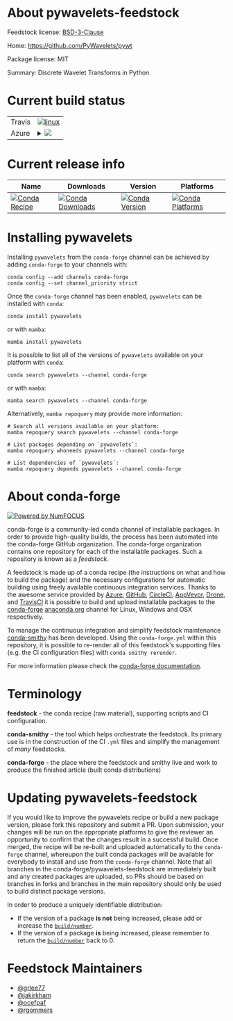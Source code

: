 About pywavelets-feedstock
==========================

Feedstock license: [BSD-3-Clause](https://github.com/conda-forge/pywavelets-feedstock/blob/main/LICENSE.txt)

Home: https://github.com/PyWavelets/pywt

Package license: MIT

Summary: Discrete Wavelet Transforms in Python

Current build status
====================


<table><tr>
    <td>Travis</td>
    <td>
      <a href="https://app.travis-ci.com/conda-forge/pywavelets-feedstock">
        <img alt="linux" src="https://img.shields.io/travis/com/conda-forge/pywavelets-feedstock/main.svg?label=Linux">
      </a>
    </td>
  </tr>
    
  <tr>
    <td>Azure</td>
    <td>
      <details>
        <summary>
          <a href="https://dev.azure.com/conda-forge/feedstock-builds/_build/latest?definitionId=5000&branchName=main">
            <img src="https://dev.azure.com/conda-forge/feedstock-builds/_apis/build/status/pywavelets-feedstock?branchName=main">
          </a>
        </summary>
        <table>
          <thead><tr><th>Variant</th><th>Status</th></tr></thead>
          <tbody><tr>
              <td>linux_64_numpy2.0python3.10.____cpython</td>
              <td>
                <a href="https://dev.azure.com/conda-forge/feedstock-builds/_build/latest?definitionId=5000&branchName=main">
                  <img src="https://dev.azure.com/conda-forge/feedstock-builds/_apis/build/status/pywavelets-feedstock?branchName=main&jobName=linux&configuration=linux%20linux_64_numpy2.0python3.10.____cpython" alt="variant">
                </a>
              </td>
            </tr><tr>
              <td>linux_64_numpy2.0python3.11.____cpython</td>
              <td>
                <a href="https://dev.azure.com/conda-forge/feedstock-builds/_build/latest?definitionId=5000&branchName=main">
                  <img src="https://dev.azure.com/conda-forge/feedstock-builds/_apis/build/status/pywavelets-feedstock?branchName=main&jobName=linux&configuration=linux%20linux_64_numpy2.0python3.11.____cpython" alt="variant">
                </a>
              </td>
            </tr><tr>
              <td>linux_64_numpy2.0python3.12.____cpython</td>
              <td>
                <a href="https://dev.azure.com/conda-forge/feedstock-builds/_build/latest?definitionId=5000&branchName=main">
                  <img src="https://dev.azure.com/conda-forge/feedstock-builds/_apis/build/status/pywavelets-feedstock?branchName=main&jobName=linux&configuration=linux%20linux_64_numpy2.0python3.12.____cpython" alt="variant">
                </a>
              </td>
            </tr><tr>
              <td>linux_64_numpy2python3.13.____cp313</td>
              <td>
                <a href="https://dev.azure.com/conda-forge/feedstock-builds/_build/latest?definitionId=5000&branchName=main">
                  <img src="https://dev.azure.com/conda-forge/feedstock-builds/_apis/build/status/pywavelets-feedstock?branchName=main&jobName=linux&configuration=linux%20linux_64_numpy2python3.13.____cp313" alt="variant">
                </a>
              </td>
            </tr><tr>
              <td>linux_64_numpy2python3.13.____cp313t</td>
              <td>
                <a href="https://dev.azure.com/conda-forge/feedstock-builds/_build/latest?definitionId=5000&branchName=main">
                  <img src="https://dev.azure.com/conda-forge/feedstock-builds/_apis/build/status/pywavelets-feedstock?branchName=main&jobName=linux&configuration=linux%20linux_64_numpy2python3.13.____cp313t" alt="variant">
                </a>
              </td>
            </tr><tr>
              <td>linux_aarch64_numpy2.0python3.10.____cpython</td>
              <td>
                <a href="https://dev.azure.com/conda-forge/feedstock-builds/_build/latest?definitionId=5000&branchName=main">
                  <img src="https://dev.azure.com/conda-forge/feedstock-builds/_apis/build/status/pywavelets-feedstock?branchName=main&jobName=linux&configuration=linux%20linux_aarch64_numpy2.0python3.10.____cpython" alt="variant">
                </a>
              </td>
            </tr><tr>
              <td>linux_aarch64_numpy2.0python3.11.____cpython</td>
              <td>
                <a href="https://dev.azure.com/conda-forge/feedstock-builds/_build/latest?definitionId=5000&branchName=main">
                  <img src="https://dev.azure.com/conda-forge/feedstock-builds/_apis/build/status/pywavelets-feedstock?branchName=main&jobName=linux&configuration=linux%20linux_aarch64_numpy2.0python3.11.____cpython" alt="variant">
                </a>
              </td>
            </tr><tr>
              <td>linux_aarch64_numpy2.0python3.12.____cpython</td>
              <td>
                <a href="https://dev.azure.com/conda-forge/feedstock-builds/_build/latest?definitionId=5000&branchName=main">
                  <img src="https://dev.azure.com/conda-forge/feedstock-builds/_apis/build/status/pywavelets-feedstock?branchName=main&jobName=linux&configuration=linux%20linux_aarch64_numpy2.0python3.12.____cpython" alt="variant">
                </a>
              </td>
            </tr><tr>
              <td>linux_aarch64_numpy2python3.13.____cp313</td>
              <td>
                <a href="https://dev.azure.com/conda-forge/feedstock-builds/_build/latest?definitionId=5000&branchName=main">
                  <img src="https://dev.azure.com/conda-forge/feedstock-builds/_apis/build/status/pywavelets-feedstock?branchName=main&jobName=linux&configuration=linux%20linux_aarch64_numpy2python3.13.____cp313" alt="variant">
                </a>
              </td>
            </tr><tr>
              <td>linux_aarch64_numpy2python3.13.____cp313t</td>
              <td>
                <a href="https://dev.azure.com/conda-forge/feedstock-builds/_build/latest?definitionId=5000&branchName=main">
                  <img src="https://dev.azure.com/conda-forge/feedstock-builds/_apis/build/status/pywavelets-feedstock?branchName=main&jobName=linux&configuration=linux%20linux_aarch64_numpy2python3.13.____cp313t" alt="variant">
                </a>
              </td>
            </tr><tr>
              <td>linux_ppc64le_numpy2.0python3.10.____cpython</td>
              <td>
                <a href="https://dev.azure.com/conda-forge/feedstock-builds/_build/latest?definitionId=5000&branchName=main">
                  <img src="https://dev.azure.com/conda-forge/feedstock-builds/_apis/build/status/pywavelets-feedstock?branchName=main&jobName=linux&configuration=linux%20linux_ppc64le_numpy2.0python3.10.____cpython" alt="variant">
                </a>
              </td>
            </tr><tr>
              <td>linux_ppc64le_numpy2.0python3.11.____cpython</td>
              <td>
                <a href="https://dev.azure.com/conda-forge/feedstock-builds/_build/latest?definitionId=5000&branchName=main">
                  <img src="https://dev.azure.com/conda-forge/feedstock-builds/_apis/build/status/pywavelets-feedstock?branchName=main&jobName=linux&configuration=linux%20linux_ppc64le_numpy2.0python3.11.____cpython" alt="variant">
                </a>
              </td>
            </tr><tr>
              <td>linux_ppc64le_numpy2.0python3.12.____cpython</td>
              <td>
                <a href="https://dev.azure.com/conda-forge/feedstock-builds/_build/latest?definitionId=5000&branchName=main">
                  <img src="https://dev.azure.com/conda-forge/feedstock-builds/_apis/build/status/pywavelets-feedstock?branchName=main&jobName=linux&configuration=linux%20linux_ppc64le_numpy2.0python3.12.____cpython" alt="variant">
                </a>
              </td>
            </tr><tr>
              <td>linux_ppc64le_numpy2python3.13.____cp313</td>
              <td>
                <a href="https://dev.azure.com/conda-forge/feedstock-builds/_build/latest?definitionId=5000&branchName=main">
                  <img src="https://dev.azure.com/conda-forge/feedstock-builds/_apis/build/status/pywavelets-feedstock?branchName=main&jobName=linux&configuration=linux%20linux_ppc64le_numpy2python3.13.____cp313" alt="variant">
                </a>
              </td>
            </tr><tr>
              <td>linux_ppc64le_numpy2python3.13.____cp313t</td>
              <td>
                <a href="https://dev.azure.com/conda-forge/feedstock-builds/_build/latest?definitionId=5000&branchName=main">
                  <img src="https://dev.azure.com/conda-forge/feedstock-builds/_apis/build/status/pywavelets-feedstock?branchName=main&jobName=linux&configuration=linux%20linux_ppc64le_numpy2python3.13.____cp313t" alt="variant">
                </a>
              </td>
            </tr><tr>
              <td>osx_64_numpy2.0python3.10.____cpython</td>
              <td>
                <a href="https://dev.azure.com/conda-forge/feedstock-builds/_build/latest?definitionId=5000&branchName=main">
                  <img src="https://dev.azure.com/conda-forge/feedstock-builds/_apis/build/status/pywavelets-feedstock?branchName=main&jobName=osx&configuration=osx%20osx_64_numpy2.0python3.10.____cpython" alt="variant">
                </a>
              </td>
            </tr><tr>
              <td>osx_64_numpy2.0python3.11.____cpython</td>
              <td>
                <a href="https://dev.azure.com/conda-forge/feedstock-builds/_build/latest?definitionId=5000&branchName=main">
                  <img src="https://dev.azure.com/conda-forge/feedstock-builds/_apis/build/status/pywavelets-feedstock?branchName=main&jobName=osx&configuration=osx%20osx_64_numpy2.0python3.11.____cpython" alt="variant">
                </a>
              </td>
            </tr><tr>
              <td>osx_64_numpy2.0python3.12.____cpython</td>
              <td>
                <a href="https://dev.azure.com/conda-forge/feedstock-builds/_build/latest?definitionId=5000&branchName=main">
                  <img src="https://dev.azure.com/conda-forge/feedstock-builds/_apis/build/status/pywavelets-feedstock?branchName=main&jobName=osx&configuration=osx%20osx_64_numpy2.0python3.12.____cpython" alt="variant">
                </a>
              </td>
            </tr><tr>
              <td>osx_64_numpy2python3.13.____cp313</td>
              <td>
                <a href="https://dev.azure.com/conda-forge/feedstock-builds/_build/latest?definitionId=5000&branchName=main">
                  <img src="https://dev.azure.com/conda-forge/feedstock-builds/_apis/build/status/pywavelets-feedstock?branchName=main&jobName=osx&configuration=osx%20osx_64_numpy2python3.13.____cp313" alt="variant">
                </a>
              </td>
            </tr><tr>
              <td>osx_64_numpy2python3.13.____cp313t</td>
              <td>
                <a href="https://dev.azure.com/conda-forge/feedstock-builds/_build/latest?definitionId=5000&branchName=main">
                  <img src="https://dev.azure.com/conda-forge/feedstock-builds/_apis/build/status/pywavelets-feedstock?branchName=main&jobName=osx&configuration=osx%20osx_64_numpy2python3.13.____cp313t" alt="variant">
                </a>
              </td>
            </tr><tr>
              <td>osx_arm64_numpy2.0python3.10.____cpython</td>
              <td>
                <a href="https://dev.azure.com/conda-forge/feedstock-builds/_build/latest?definitionId=5000&branchName=main">
                  <img src="https://dev.azure.com/conda-forge/feedstock-builds/_apis/build/status/pywavelets-feedstock?branchName=main&jobName=osx&configuration=osx%20osx_arm64_numpy2.0python3.10.____cpython" alt="variant">
                </a>
              </td>
            </tr><tr>
              <td>osx_arm64_numpy2.0python3.11.____cpython</td>
              <td>
                <a href="https://dev.azure.com/conda-forge/feedstock-builds/_build/latest?definitionId=5000&branchName=main">
                  <img src="https://dev.azure.com/conda-forge/feedstock-builds/_apis/build/status/pywavelets-feedstock?branchName=main&jobName=osx&configuration=osx%20osx_arm64_numpy2.0python3.11.____cpython" alt="variant">
                </a>
              </td>
            </tr><tr>
              <td>osx_arm64_numpy2.0python3.12.____cpython</td>
              <td>
                <a href="https://dev.azure.com/conda-forge/feedstock-builds/_build/latest?definitionId=5000&branchName=main">
                  <img src="https://dev.azure.com/conda-forge/feedstock-builds/_apis/build/status/pywavelets-feedstock?branchName=main&jobName=osx&configuration=osx%20osx_arm64_numpy2.0python3.12.____cpython" alt="variant">
                </a>
              </td>
            </tr><tr>
              <td>osx_arm64_numpy2python3.13.____cp313</td>
              <td>
                <a href="https://dev.azure.com/conda-forge/feedstock-builds/_build/latest?definitionId=5000&branchName=main">
                  <img src="https://dev.azure.com/conda-forge/feedstock-builds/_apis/build/status/pywavelets-feedstock?branchName=main&jobName=osx&configuration=osx%20osx_arm64_numpy2python3.13.____cp313" alt="variant">
                </a>
              </td>
            </tr><tr>
              <td>osx_arm64_numpy2python3.13.____cp313t</td>
              <td>
                <a href="https://dev.azure.com/conda-forge/feedstock-builds/_build/latest?definitionId=5000&branchName=main">
                  <img src="https://dev.azure.com/conda-forge/feedstock-builds/_apis/build/status/pywavelets-feedstock?branchName=main&jobName=osx&configuration=osx%20osx_arm64_numpy2python3.13.____cp313t" alt="variant">
                </a>
              </td>
            </tr><tr>
              <td>win_64_numpy2.0python3.10.____cpython</td>
              <td>
                <a href="https://dev.azure.com/conda-forge/feedstock-builds/_build/latest?definitionId=5000&branchName=main">
                  <img src="https://dev.azure.com/conda-forge/feedstock-builds/_apis/build/status/pywavelets-feedstock?branchName=main&jobName=win&configuration=win%20win_64_numpy2.0python3.10.____cpython" alt="variant">
                </a>
              </td>
            </tr><tr>
              <td>win_64_numpy2.0python3.11.____cpython</td>
              <td>
                <a href="https://dev.azure.com/conda-forge/feedstock-builds/_build/latest?definitionId=5000&branchName=main">
                  <img src="https://dev.azure.com/conda-forge/feedstock-builds/_apis/build/status/pywavelets-feedstock?branchName=main&jobName=win&configuration=win%20win_64_numpy2.0python3.11.____cpython" alt="variant">
                </a>
              </td>
            </tr><tr>
              <td>win_64_numpy2.0python3.12.____cpython</td>
              <td>
                <a href="https://dev.azure.com/conda-forge/feedstock-builds/_build/latest?definitionId=5000&branchName=main">
                  <img src="https://dev.azure.com/conda-forge/feedstock-builds/_apis/build/status/pywavelets-feedstock?branchName=main&jobName=win&configuration=win%20win_64_numpy2.0python3.12.____cpython" alt="variant">
                </a>
              </td>
            </tr><tr>
              <td>win_64_numpy2python3.13.____cp313</td>
              <td>
                <a href="https://dev.azure.com/conda-forge/feedstock-builds/_build/latest?definitionId=5000&branchName=main">
                  <img src="https://dev.azure.com/conda-forge/feedstock-builds/_apis/build/status/pywavelets-feedstock?branchName=main&jobName=win&configuration=win%20win_64_numpy2python3.13.____cp313" alt="variant">
                </a>
              </td>
            </tr><tr>
              <td>win_64_numpy2python3.13.____cp313t</td>
              <td>
                <a href="https://dev.azure.com/conda-forge/feedstock-builds/_build/latest?definitionId=5000&branchName=main">
                  <img src="https://dev.azure.com/conda-forge/feedstock-builds/_apis/build/status/pywavelets-feedstock?branchName=main&jobName=win&configuration=win%20win_64_numpy2python3.13.____cp313t" alt="variant">
                </a>
              </td>
            </tr>
          </tbody>
        </table>
      </details>
    </td>
  </tr>
</table>

Current release info
====================

| Name | Downloads | Version | Platforms |
| --- | --- | --- | --- |
| [![Conda Recipe](https://img.shields.io/badge/recipe-pywavelets-green.svg)](https://anaconda.org/conda-forge/pywavelets) | [![Conda Downloads](https://img.shields.io/conda/dn/conda-forge/pywavelets.svg)](https://anaconda.org/conda-forge/pywavelets) | [![Conda Version](https://img.shields.io/conda/vn/conda-forge/pywavelets.svg)](https://anaconda.org/conda-forge/pywavelets) | [![Conda Platforms](https://img.shields.io/conda/pn/conda-forge/pywavelets.svg)](https://anaconda.org/conda-forge/pywavelets) |

Installing pywavelets
=====================

Installing `pywavelets` from the `conda-forge` channel can be achieved by adding `conda-forge` to your channels with:

```
conda config --add channels conda-forge
conda config --set channel_priority strict
```

Once the `conda-forge` channel has been enabled, `pywavelets` can be installed with `conda`:

```
conda install pywavelets
```

or with `mamba`:

```
mamba install pywavelets
```

It is possible to list all of the versions of `pywavelets` available on your platform with `conda`:

```
conda search pywavelets --channel conda-forge
```

or with `mamba`:

```
mamba search pywavelets --channel conda-forge
```

Alternatively, `mamba repoquery` may provide more information:

```
# Search all versions available on your platform:
mamba repoquery search pywavelets --channel conda-forge

# List packages depending on `pywavelets`:
mamba repoquery whoneeds pywavelets --channel conda-forge

# List dependencies of `pywavelets`:
mamba repoquery depends pywavelets --channel conda-forge
```


About conda-forge
=================

[![Powered by
NumFOCUS](https://img.shields.io/badge/powered%20by-NumFOCUS-orange.svg?style=flat&colorA=E1523D&colorB=007D8A)](https://numfocus.org)

conda-forge is a community-led conda channel of installable packages.
In order to provide high-quality builds, the process has been automated into the
conda-forge GitHub organization. The conda-forge organization contains one repository
for each of the installable packages. Such a repository is known as a *feedstock*.

A feedstock is made up of a conda recipe (the instructions on what and how to build
the package) and the necessary configurations for automatic building using freely
available continuous integration services. Thanks to the awesome service provided by
[Azure](https://azure.microsoft.com/en-us/services/devops/), [GitHub](https://github.com/),
[CircleCI](https://circleci.com/), [AppVeyor](https://www.appveyor.com/),
[Drone](https://cloud.drone.io/welcome), and [TravisCI](https://travis-ci.com/)
it is possible to build and upload installable packages to the
[conda-forge](https://anaconda.org/conda-forge) [anaconda.org](https://anaconda.org/)
channel for Linux, Windows and OSX respectively.

To manage the continuous integration and simplify feedstock maintenance
[conda-smithy](https://github.com/conda-forge/conda-smithy) has been developed.
Using the ``conda-forge.yml`` within this repository, it is possible to re-render all of
this feedstock's supporting files (e.g. the CI configuration files) with ``conda smithy rerender``.

For more information please check the [conda-forge documentation](https://conda-forge.org/docs/).

Terminology
===========

**feedstock** - the conda recipe (raw material), supporting scripts and CI configuration.

**conda-smithy** - the tool which helps orchestrate the feedstock.
                   Its primary use is in the construction of the CI ``.yml`` files
                   and simplify the management of *many* feedstocks.

**conda-forge** - the place where the feedstock and smithy live and work to
                  produce the finished article (built conda distributions)


Updating pywavelets-feedstock
=============================

If you would like to improve the pywavelets recipe or build a new
package version, please fork this repository and submit a PR. Upon submission,
your changes will be run on the appropriate platforms to give the reviewer an
opportunity to confirm that the changes result in a successful build. Once
merged, the recipe will be re-built and uploaded automatically to the
`conda-forge` channel, whereupon the built conda packages will be available for
everybody to install and use from the `conda-forge` channel.
Note that all branches in the conda-forge/pywavelets-feedstock are
immediately built and any created packages are uploaded, so PRs should be based
on branches in forks and branches in the main repository should only be used to
build distinct package versions.

In order to produce a uniquely identifiable distribution:
 * If the version of a package **is not** being increased, please add or increase
   the [``build/number``](https://docs.conda.io/projects/conda-build/en/latest/resources/define-metadata.html#build-number-and-string).
 * If the version of a package **is** being increased, please remember to return
   the [``build/number``](https://docs.conda.io/projects/conda-build/en/latest/resources/define-metadata.html#build-number-and-string)
   back to 0.

Feedstock Maintainers
=====================

* [@grlee77](https://github.com/grlee77/)
* [@jakirkham](https://github.com/jakirkham/)
* [@ocefpaf](https://github.com/ocefpaf/)
* [@rgommers](https://github.com/rgommers/)


